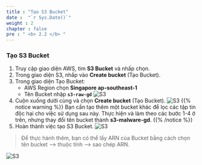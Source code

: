 ```yaml
---
title : "Tạo S3 Bucket"
date :  "`r Sys.Date()`" 
weight : 2
chapter : false
pre : " <b> 2.2 </b> "
---
```


### Tạo S3 Bucket
1. Truy cập giao diện AWS, tìm **S3 Bucket** và nhấp chọn.
2. Trong giao diện S3, nhấp vào **Create bucket** (Tạo Bucket).
3. Trong giao diện Tạo Bucket:
   - AWS Region chọn **Singapore ap-southeast-1**
   - Tên Bucket nhập **`s3-raw-gd`**
![S3](/images/2.Bucket/2.1-bucket-raw.jpg?width=60pc)
1. Cuộn xuống dưới cùng và chọn **Create bucket** (Tạo Bucket).
![S3](/images/2.Bucket/2.3-create-bucket.jpg?width=60pc)
{{% notice warning %}}
Bạn cần tạo thêm một bucket khác để lọc các tập tin độc hại cho việc sử dụng sau này. Thực hiện và làm theo các bước 1-4 ở trên, nhưng thay đổi tên bucket thành **s3-malware-gd**.
{{% /notice %}}
1. Hoàn thành việc tạo S3 Bucket.
![S3](/images/2.Bucket/2.4-2-bucket.jpg?width=60pc)

> Để thực hành thêm, bạn có thể lấy ARN của Bucket bằng cách chọn tên bucket --> thuộc tính --> sao chép ARN.
>
![S3](/images/2.Bucket/2.6-properties.jpg?width=60pc)
